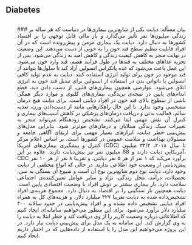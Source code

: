 ## Diabetes

<p style="text-align: justify; margin: 30px;">
### بیان مسأله:
دیابت یکی از شایع‌ترین بیماری‌ها در دنیاست که هر ساله بر زندگی میلیون‌ها نفر تأثیر می‌گذارد و بار مالی قابل توجهی را بر اقتصاد کشورها به دنبال دارد. دیابت یک بیماری مزمن و پیش‌رونده است که در آن افراد قابلیت تنظیم سطح قند خون را به خوبی از دست می‌دهند. این وضعیت در نهایت منجر به کاهش کیفیت زندگی و کاهش امید به زندگی می‌شود.
پس از تجزیه غذاهای مختلف به قندها در طول فرآیند هضم، قند وارد خون می‌شود. این عمل باعث می‌شود که غده پانکراس انسولین آزاد کند تا سلول‌ها بتوانند از قند موجود در خون برای تولید انرژی استفاده ‌کنند. دیابت به عدم تولید کافی انسولین یا ناتوانی بدن در استفاده از انسولین برای تبدیل قند خون به انرژی اتلاق می‌شود.
عوارضی همچون بیماری‌های قلبی، از دست دادن دید، قطع اندام‌های پایین در نتیجه‌ی بریدگی، بیماری‌های کلیوی و موارد دیگر همگی ناشی از سطوح بالای قند خون در افراد دیابتی است. برای دیابت هیچ درمان مشخصی وجود ندارد. با این حال راهکارهایی مانند از دست‌دادن وزن، تغذیه سالم، فعالیت بدنی و دریافت درمان‌های پزشکی در کاهش آسیب‌های بیماری و کنترل آن نقش مهمی ایفا می‌کنند. تشخیص زودهنگام می‌تواند منجر به تغییرات سبک زندگی مبتلایان و درمان‌های موثر‌تر شود. بنابراین مدل‌های پیش‌بینی خطر دیابت، ابزارهای بسیار مهمی برای ارتقای آگاهی جامعه و مسئولان بهداشت و سلامت عمومی در کشورها است.
بر اساس اعلام مرکز کنترل و پیشگیری بیماری‌های آمریکا (CDC) تا سال ۲۰۱۸، ۳۴/۲ میلیون آمریکایی دیابت دارند و 88 میلیون نفر نیز پیش‌دیابت دارند. علاوه بر این، CDC برآورد می‌کند که ۱ نفر از هر ۵ نفر دیابتی، و تقریبا ۸ نفر از هر ۱۰ نفر پیش‌دیابتی از وضعیت خود اطلاعی ندارند. در حالی که انواع مختلفی از دیابت وجود دارد، دیابت نوع دوم شایع‌ترین نوع آن است و شیوع آن بستگی به سن، تحصیلات، درآمد، محل زندگی، نژاد و سایر عوامل تعیین‌کننده‌ی اجتماعی سلامت دارد. بار بیماری بیشتر بر دوش افراد با وضعیت اقتصادی پایین است. دیابت همچنین بار سنگینی را بر اقتصاد به دنبال دارد. مجموع هزینه‌‌ی افراد تشخیص‌داده شده به دیابت تقریبا ۳۲۷ میلیارد دلار، و هزینه‌های کل به همراه افراد دیابتی تشخیص داده نشده و و افراد پیش‌دیابتی در حدود سالانه ۴۰۰ میلیارد دلار برآورد می‌شود.
برای این منظور می‌خواهیم سامانه‌ای ایجاد کنیم که اطلاعاتی درباره وضعیت کاربر را از وی دریافت کند و خطر ابتلا به دیابت را به وی گزارش کند. این سامانه به یک مدل برای پیش‌بینی دیابت نیاز دارد. در این پروژه می‌خواهیم این مدل را با استفاده از داده‌هایی که در اختیار داریم ایجاد کنیم.

</p>
